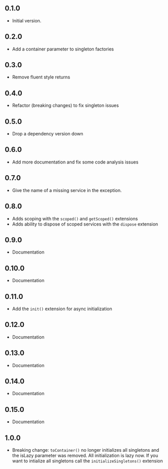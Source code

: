 ## 0.1.0
- Initial version.
## 0.2.0
- Add a container parameter to singleton factories
## 0.3.0
- Remove fluent style returns
## 0.4.0
- Refactor (breaking changes) to fix singleton issues
## 0.5.0
- Drop a dependency version down
## 0.6.0
- Add more documentation and fix some code analysis issues
## 0.7.0
- Give the name of a missing service in the exception. 
## 0.8.0
- Adds scoping with the `scoped()` and `getScoped()` extensions
- Adds ability to dispose of scoped services with the `dispose` extension
## 0.9.0
- Documentation
## 0.10.0
- Documentation
## 0.11.0
- Add the `init()` extension for async initialization
## 0.12.0
- Documentation
## 0.13.0
- Documentation
## 0.14.0
- Documentation
## 0.15.0
- Documentation
## 1.0.0
- Breaking change: `toContainer()` no longer initializes all singletons and the isLazy parameter was removed. All initialization is lazy now. If you want to intialize all singletons call the `initializeSingletons()` extension